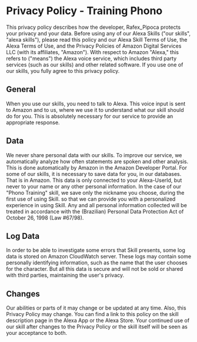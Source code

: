 # Privacy Policy - Training Phono 

This privacy policy describes how the developer, Rafex_Pipoca protects your privacy and your data.
Before using any of our Alexa Skills ("our skills", "alexa skills"), please read this policy and our Alexa Skill Terms of Use, the Alexa Terms of Use, and the Privacy Policies of Amazon Digital Services LLC (with its affiliates, "Amazon").
With respect to Amazon "Alexa," this refers to ("means") the Alexa voice service, which includes third party services (such as our skills) and other related software.
If you use one of our skills, you fully agree to this privacy policy.

## General

When you use our skills, you need to talk to Alexa. This voice input is sent to Amazon and to us, where we use it to understand what our skill should do for you. This is absolutely necessary for our service to provide an appropriate response.

## Data

We never share personal data with our skills.
To improve our service, we automatically analyze how often statements are spoken and other analysis. This is done automatically by Amazon in the Amazon Developer Portal.
For some of our skills, it is necessary to save data for you, in our databases. That is in Amazon. This data is only connected to your Alexa-UserId, but never to your name or any other personal information. In the case of our "Phono Training" skill, we save only the nickname you choose, during the first use of using Skill. so that we can provide you with a personalized experience in using Skill.
Any and all personal information collected will be treated in accordance with the (Brazilian) Personal Data Protection Act of October 26, 1998 (Law #67/98).

## Log Data

In order to be able to investigate some errors that Skill presents, some log data is stored on Amazon CloudWatch server. These logs may contain some personally identifying information, such as the name that the user chooses for the character. But all this data is secure and will not be sold or shared with third parties, maintaining the user's privacy.


## Changes

Our abilities or parts of it may change or be updated at any time. Also, this Privacy Policy may change. You can find a link to this policy on the skill description page in the Alexa App or the Alexa Store. Your continued use of our skill after changes to the Privacy Policy or the skill itself will be seen as your acceptance to both.


